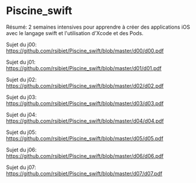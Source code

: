 # Piscine_swift

Résumé: 2 semaines intensives pour apprendre à créer des applications iOS avec le langage swift et l'utilisation d'Xcode et des Pods.

Sujet du j00: https://github.com/rsibiet/Piscine_swift/blob/master/d00/d00.pdf

Sujet du j01: https://github.com/rsibiet/Piscine_swift/blob/master/d01/d01.pdf

Sujet du j02: https://github.com/rsibiet/Piscine_swift/blob/master/d02/d02.pdf

Sujet du j03: https://github.com/rsibiet/Piscine_swift/blob/master/d03/d03.pdf

Sujet du j04: https://github.com/rsibiet/Piscine_swift/blob/master/d04/d04.pdf

Sujet du j05: https://github.com/rsibiet/Piscine_swift/blob/master/d05/d05.pdf

Sujet du j06: https://github.com/rsibiet/Piscine_swift/blob/master/d06/d06.pdf

Sujet du j07: https://github.com/rsibiet/Piscine_swift/blob/master/d07/d07.pdf
